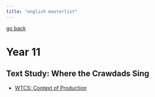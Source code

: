 ```yaml
---
title: "english masterlist"
---
```

[go back](notes/notes.md)

# Year 11
## Text Study: Where the Crawdads Sing
- [WTCS: Context of Production](notes/english/11WTCS-CONTEXT.md)